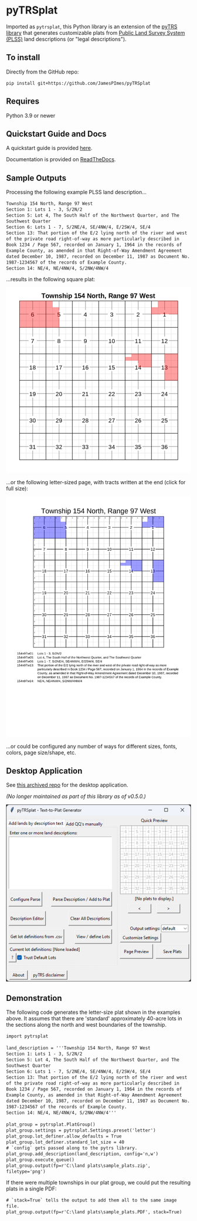# pyTRSplat

Imported as `pytrsplat`, this Python library is an extension of the
[pyTRS library](https://github.com/JamesPImes/pyTRS)
that generates customizable plats from
[Public Land Survey System (PLSS)](https://en.wikipedia.org/wiki/Public_Land_Survey_System)
land descriptions (or "legal descriptions").


## To install

Directly from the GitHub repo:

```
pip install git+https://github.com/JamesPImes/pyTRSplat
```


## Requires

Python 3.9 or newer


## Quickstart Guide and Docs

A quickstart guide is provided
[here](https://pytrsplat.readthedocs.io/en/latest/docs/modules/quickstart.html).

Documentation is provided
on [ReadTheDocs](https://pytrsplat.readthedocs.io/en/latest/docs/modules/quickstart.html).


## Sample Outputs

Processing the following example PLSS land description...

```
Township 154 North, Range 97 West
Section 1: Lots 1 - 3, S/2N/2
Section 5: Lot 4, The South Half of the Northwest Quarter, and The Southwest Quarter
Section 6: Lots 1 - 7, S/2NE/4, SE/4NW/4, E/2SW/4, SE/4
Section 13: That portion of the E/2 lying north of the river and west of the private road right-of-way as more particularly described in Book 1234 / Page 567, recorded on January 1, 1964 in the records of Example County, as amended in that Right-of-Way Amendment Agreement dated December 10, 1987, recorded on December 11, 1987 as Document No. 1987-1234567 of the records of Example County.
Section 14: NE/4, NE/4NW/4, S/2NW/4NW/4
```

...results in the following square plat:

![sample_plat_01](_readme_images/sample_plat_02.png)

...or the following letter-sized page, with tracts written at the end (click for full size):

![sample_plat_01](_readme_images/sample_plat_01.png)

...or could be configured any number of ways for different sizes, fonts, colors, page size/shape, etc.


## Desktop Application

See [this archived repo](https://github.com/JamesPImes/pyTRSplat-archived) for the desktop application.

*(No longer maintained as part of this library as of v0.5.0.)*

![plat_gui_01](_readme_images/plat_gui_01.gif)


## Demonstration

The following code generates the letter-size plat shown in the examples
above. It assumes that there are 'standard' approximately 40-acre lots
in the sections along the north and west boundaries of the township.

```
import pytrsplat

land_description = '''Township 154 North, Range 97 West
Section 1: Lots 1 - 3, S/2N/2
Section 5: Lot 4, The South Half of the Northwest Quarter, and The Southwest Quarter
Section 6: Lots 1 - 7, S/2NE/4, SE/4NW/4, E/2SW/4, SE/4
Section 13: That portion of the E/2 lying north of the river and west of the private road right-of-way as more particularly described in Book 1234 / Page 567, recorded on January 1, 1964 in the records of Example County, as amended in that Right-of-Way Amendment Agreement dated December 10, 1987, recorded on December 11, 1987 as Document No. 1987-1234567 of the records of Example County.
Section 14: NE/4, NE/4NW/4, S/2NW/4NW/4'''

plat_group = pytrsplat.PlatGroup()
plat_group.settings = pytrsplat.Settings.preset('letter')
plat_group.lot_definer.allow_defaults = True
plat_group.lot_definer.standard_lot_size = 40
# `config` gets passed along to the pytrs library.
plat_group.add_description(land_description, config='n,w')
plat_group.execute_queue()
plat_group.output(fp=r'C:\land plats\sample_plats.zip', filetype='png')
```

If there were multiple townships in our plat group, we could put the
resulting plats in a single PDF:

```
# `stack=True` tells the output to add them all to the same image file.
plat_group.output(fp=r'C:\land plats\sample_plats.PDF', stack=True)
```
